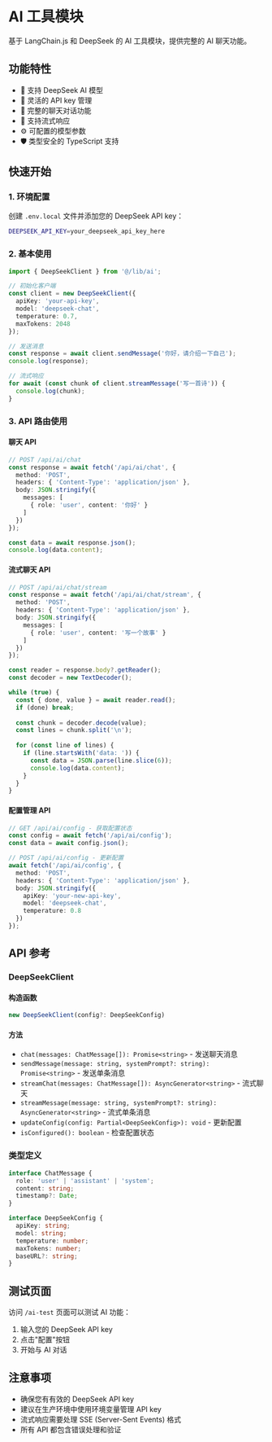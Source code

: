 # AI 工具模块

基于 LangChain.js 和 DeepSeek 的 AI 工具模块，提供完整的 AI 聊天功能。

## 功能特性

- 🤖 支持 DeepSeek AI 模型
- 🔧 灵活的 API key 管理
- 💬 完整的聊天对话功能
- 🌊 支持流式响应
- ⚙️ 可配置的模型参数
- 🛡️ 类型安全的 TypeScript 支持

## 快速开始

### 1. 环境配置

创建 `.env.local` 文件并添加您的 DeepSeek API key：

```bash
DEEPSEEK_API_KEY=your_deepseek_api_key_here
```

### 2. 基本使用

```typescript
import { DeepSeekClient } from '@/lib/ai';

// 初始化客户端
const client = new DeepSeekClient({
  apiKey: 'your-api-key',
  model: 'deepseek-chat',
  temperature: 0.7,
  maxTokens: 2048
});

// 发送消息
const response = await client.sendMessage('你好，请介绍一下自己');
console.log(response);

// 流式响应
for await (const chunk of client.streamMessage('写一首诗')) {
  console.log(chunk);
}
```

### 3. API 路由使用

#### 聊天 API

```typescript
// POST /api/ai/chat
const response = await fetch('/api/ai/chat', {
  method: 'POST',
  headers: { 'Content-Type': 'application/json' },
  body: JSON.stringify({
    messages: [
      { role: 'user', content: '你好' }
    ]
  })
});

const data = await response.json();
console.log(data.content);
```

#### 流式聊天 API

```typescript
// POST /api/ai/chat/stream
const response = await fetch('/api/ai/chat/stream', {
  method: 'POST',
  headers: { 'Content-Type': 'application/json' },
  body: JSON.stringify({
    messages: [
      { role: 'user', content: '写一个故事' }
    ]
  })
});

const reader = response.body?.getReader();
const decoder = new TextDecoder();

while (true) {
  const { done, value } = await reader.read();
  if (done) break;
  
  const chunk = decoder.decode(value);
  const lines = chunk.split('\n');
  
  for (const line of lines) {
    if (line.startsWith('data: ')) {
      const data = JSON.parse(line.slice(6));
      console.log(data.content);
    }
  }
}
```

#### 配置管理 API

```typescript
// GET /api/ai/config - 获取配置状态
const config = await fetch('/api/ai/config');
const data = await config.json();

// POST /api/ai/config - 更新配置
await fetch('/api/ai/config', {
  method: 'POST',
  headers: { 'Content-Type': 'application/json' },
  body: JSON.stringify({
    apiKey: 'your-new-api-key',
    model: 'deepseek-chat',
    temperature: 0.8
  })
});
```

## API 参考

### DeepSeekClient

#### 构造函数

```typescript
new DeepSeekClient(config?: DeepSeekConfig)
```

#### 方法

- `chat(messages: ChatMessage[]): Promise<string>` - 发送聊天消息
- `sendMessage(message: string, systemPrompt?: string): Promise<string>` - 发送单条消息
- `streamChat(messages: ChatMessage[]): AsyncGenerator<string>` - 流式聊天
- `streamMessage(message: string, systemPrompt?: string): AsyncGenerator<string>` - 流式单条消息
- `updateConfig(config: Partial<DeepSeekConfig>): void` - 更新配置
- `isConfigured(): boolean` - 检查配置状态

### 类型定义

```typescript
interface ChatMessage {
  role: 'user' | 'assistant' | 'system';
  content: string;
  timestamp?: Date;
}

interface DeepSeekConfig {
  apiKey: string;
  model: string;
  temperature: number;
  maxTokens: number;
  baseURL?: string;
}
```

## 测试页面

访问 `/ai-test` 页面可以测试 AI 功能：

1. 输入您的 DeepSeek API key
2. 点击"配置"按钮
3. 开始与 AI 对话

## 注意事项

- 确保您有有效的 DeepSeek API key
- 建议在生产环境中使用环境变量管理 API key
- 流式响应需要处理 SSE (Server-Sent Events) 格式
- 所有 API 都包含错误处理和验证
